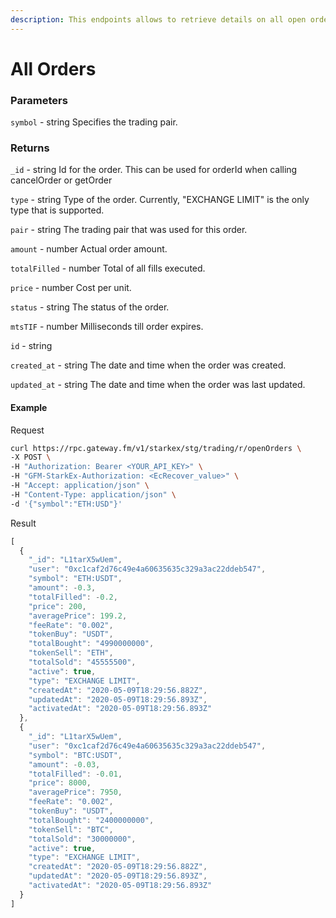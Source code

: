 ```yaml
---
description: This endpoints allows to retrieve details on all open orders.
---
```

# All Orders

### **Parameters**
`symbol` - string
Specifies the trading pair.

### **Returns**
`_id` - string
Id for the order. This can be used for orderId when calling cancelOrder or getOrder

`type` - string
Type of the order. Currently, "EXCHANGE LIMIT" is the only type that is supported.

`pair` - string
The trading pair that was used for this order.

`amount` - number
Actual order amount.

`totalFilled` - number
Total of all fills executed.

`price` - number
Cost per unit.

`status` - string
The status of the order.

`mtsTIF` - number
Milliseconds till order expires.

`id` - string

`created_at` - string
The date and time when the order was created.

`updated_at` - string
The date and time when the order was last updated.

#### **Example**

Request

```bash
curl https://rpc.gateway.fm/v1/starkex/stg/trading/r/openOrders \
-X POST \
-H "Authorization: Bearer <YOUR_API_KEY>" \
-H "GFM-StarkEx-Authorization: <EcRecover_value>" \
-H "Accept: application/json" \
-H "Content-Type: application/json" \  
-d '{"symbol":"ETH:USD"}'
```


Result

```javascript
[
  {
    "_id": "L1tarX5wUem",
    "user": "0xc1caf2d76c49e4a60635635c329a3ac22ddeb547",
    "symbol": "ETH:USDT",
    "amount": -0.3,
    "totalFilled": -0.2,
    "price": 200,
    "averagePrice": 199.2,
    "feeRate": "0.002",
    "tokenBuy": "USDT",
    "totalBought": "4990000000",
    "tokenSell": "ETH",
    "totalSold": "45555500",
    "active": true,
    "type": "EXCHANGE LIMIT",
    "createdAt": "2020-05-09T18:29:56.882Z",
    "updatedAt": "2020-05-09T18:29:56.893Z",
    "activatedAt": "2020-05-09T18:29:56.893Z"
  },
  {
    "_id": "L1tarX5wUem",
    "user": "0xc1caf2d76c49e4a60635635c329a3ac22ddeb547",
    "symbol": "BTC:USDT",
    "amount": -0.03,
    "totalFilled": -0.01,
    "price": 8000,
    "averagePrice": 7950,
    "feeRate": "0.002",
    "tokenBuy": "USDT",
    "totalBought": "2400000000",
    "tokenSell": "BTC",
    "totalSold": "30000000",
    "active": true,
    "type": "EXCHANGE LIMIT",
    "createdAt": "2020-05-09T18:29:56.882Z",
    "updatedAt": "2020-05-09T18:29:56.893Z",
    "activatedAt": "2020-05-09T18:29:56.893Z"
  }
]

```
